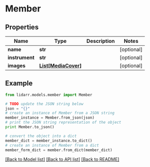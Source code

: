 # Member


## Properties

Name | Type | Description | Notes
------------ | ------------- | ------------- | -------------
**name** | **str** |  | [optional] 
**instrument** | **str** |  | [optional] 
**images** | [**List[MediaCover]**](MediaCover.md) |  | [optional] 

## Example

```python
from lidarr.models.member import Member

# TODO update the JSON string below
json = "{}"
# create an instance of Member from a JSON string
member_instance = Member.from_json(json)
# print the JSON string representation of the object
print Member.to_json()

# convert the object into a dict
member_dict = member_instance.to_dict()
# create an instance of Member from a dict
member_form_dict = member.from_dict(member_dict)
```
[[Back to Model list]](../README.md#documentation-for-models) [[Back to API list]](../README.md#documentation-for-api-endpoints) [[Back to README]](../README.md)



